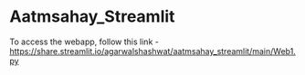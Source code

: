 # Aatmsahay_Streamlit
To access the webapp, follow this link - https://share.streamlit.io/agarwalshashwat/aatmsahay_streamlit/main/Web1.py
